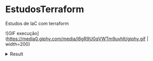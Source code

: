 # EstudosTerraform
Estudos de IaC com terraform

![GIF execução](https://media0.giphy.com/media/l6gR9U0qVWTm9uvhIt/giphy.gif | width=200)

<details>
<summary>Result</summary>

https://user-images.githubusercontent.com/1161307/171013513-95f18734-233d-45d3-aaf5-d6aec687db0e.mov
  
</details>
